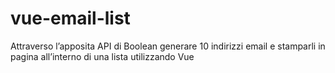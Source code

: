 # vue-email-list
Attraverso l’apposita API di Boolean
generare 10 indirizzi email
e stamparli in pagina all’interno di una lista utilizzando Vue
